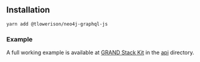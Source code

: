 ## Installation

```
yarn add @tlowerison/neo4j-graphql-js
```

### Example

A full working example is available at [GRAND Stack Kit](https://github.com/tlowerison/grandstack-kit) in the [api](https://github.com/tlowerison/grandstack-kit/tree/main/api) directory.
